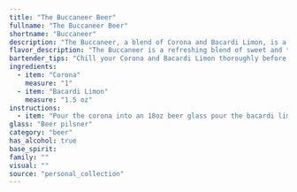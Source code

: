 ```yaml
---
title: "The Buccaneer Beer"
fullname: "The Buccaneer Beer"
shortname: "Buccaneer"
description: "The Buccaneer, a blend of Corona and Bacardi Limon, is a contemporary twist on the classic beer cocktail family.  Its origins are likely modern, combining the refreshing appeal of a light lager with the citrusy kick of a rum-based liqueur.  "
flavor_description: "The Buccaneer is a refreshing blend of sweet and tangy. The Corona provides a crisp, light lager base, while the Bacardi Limon adds a burst of citrusy sweetness with a hint of lime. The combination creates a light, tropical cocktail that is perfect for sipping on a hot day.  It's a playful twist on a classic beer cocktail, with the rum adding a touch of intrigue. "
bartender_tips: "Chill your Corona and Bacardi Limon thoroughly before mixing.  Use a tall, chilled glass.  For a more flavorful and refreshing drink, squeeze a lime wedge into the glass before adding the Corona.  Garnish with a lime wedge and enjoy! "
ingredients:
  - item: "Corona"
    measure: "1"
  - item: "Bacardi Limon"
    measure: "1.5 oz"
instructions:
  - item: "Pour the corona into an 18oz beer glass pour the bacardi limon into the beer stir very gently."
glass: "Beer pilsner"
category: "beer"
has_alcohol: true
base_spirit:
family: ""
visual: ""
source: "personal_collection"
---
```


